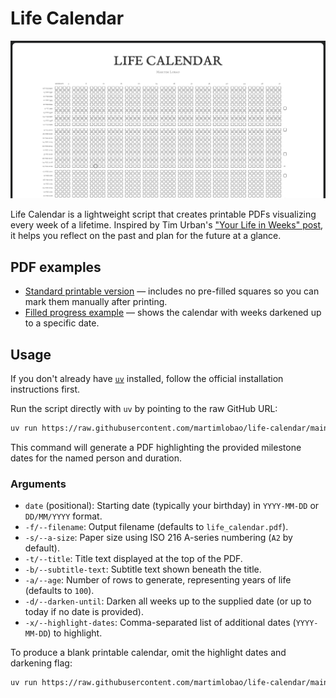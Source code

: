 # Life Calendar

![Life Calendar](./static/banner.png)

Life Calendar is a lightweight script that creates printable PDFs visualizing every week of a lifetime. Inspired by Tim Urban's ["Your Life in Weeks" post](https://waitbutwhy.com/2014/05/life-weeks.html), it helps you reflect on the past and plan for the future at a glance.

## PDF examples

* [Standard printable version](./static/life_calendar.pdf) — includes no pre-filled squares so you can mark them manually after printing.
* [Filled progress example](./static/life_calendar-darkened.pdf) — shows the calendar with weeks darkened up to a specific date.

## Usage

If you don't already have [`uv`](https://docs.astral.sh/uv/getting-started/installation/) installed, follow the official installation instructions first.

Run the script directly with `uv` by pointing to the raw GitHub URL:

```bash
uv run https://raw.githubusercontent.com/martimlobao/life-calendar/main/life_calendar.py 1990-08-06 -d -a 100 -b "Martim Lobao" -x 2010-05-15,2015-09-10,2020-12-31,2024-07-04
```

This command will generate a PDF highlighting the provided milestone dates for the named person and duration.

### Arguments

* `date` (positional): Starting date (typically your birthday) in `YYYY-MM-DD` or `DD/MM/YYYY` format.
* `-f/--filename`: Output filename (defaults to `life_calendar.pdf`).
* `-s/--a-size`: Paper size using ISO 216 A-series numbering (`A2` by default).
* `-t/--title`: Title text displayed at the top of the PDF.
* `-b/--subtitle-text`: Subtitle text shown beneath the title.
* `-a/--age`: Number of rows to generate, representing years of life (defaults to `100`).
* `-d/--darken-until`: Darken all weeks up to the supplied date (or up to today if no date is provided).
* `-x/--highlight-dates`: Comma-separated list of additional dates (`YYYY-MM-DD`) to highlight.

To produce a blank printable calendar, omit the highlight dates and darkening flag:

```bash
uv run https://raw.githubusercontent.com/martimlobao/life-calendar/main/life_calendar.py 1990-08-06 -a 100 -b "Martim Lobao"
```
